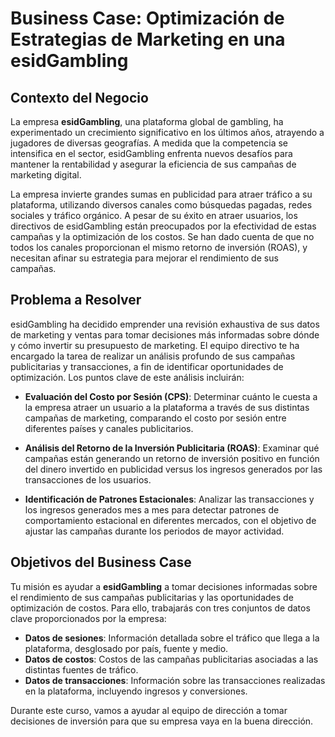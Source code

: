 # Business Case: Optimización de Estrategias de Marketing en una esidGambling

## Contexto del Negocio

La empresa **esidGambling**, una plataforma global de gambling, ha experimentado un crecimiento significativo en los últimos años, atrayendo a jugadores de diversas geografías. A medida que la competencia se intensifica en el sector, esidGambling enfrenta nuevos desafíos para mantener la rentabilidad y asegurar la eficiencia de sus campañas de marketing digital.

La empresa invierte grandes sumas en publicidad para atraer tráfico a su plataforma, utilizando diversos canales como búsquedas pagadas, redes sociales y tráfico orgánico. A pesar de su éxito en atraer usuarios, los directivos de esidGambling están preocupados por la efectividad de estas campañas y la optimización de los costos. Se han dado cuenta de que no todos los canales proporcionan el mismo retorno de inversión (ROAS), y necesitan afinar su estrategia para mejorar el rendimiento de sus campañas.

## Problema a Resolver

esidGambling ha decidido emprender una revisión exhaustiva de sus datos de marketing y ventas para tomar decisiones más informadas sobre dónde y cómo invertir su presupuesto de marketing. El equipo directivo te ha encargado la tarea de realizar un análisis profundo de sus campañas publicitarias y transacciones, a fin de identificar oportunidades de optimización. Los puntos clave de este análisis incluirán:

- **Evaluación del Costo por Sesión (CPS)**: Determinar cuánto le cuesta a la empresa atraer un usuario a la plataforma a través de sus distintas campañas de marketing, comparando el costo por sesión entre diferentes países y canales publicitarios.

- **Análisis del Retorno de la Inversión Publicitaria (ROAS)**: Examinar qué campañas están generando un retorno de inversión positivo en función del dinero invertido en publicidad versus los ingresos generados por las transacciones de los usuarios.

- **Identificación de Patrones Estacionales**: Analizar las transacciones y los ingresos generados mes a mes para detectar patrones de comportamiento estacional en diferentes mercados, con el objetivo de ajustar las campañas durante los periodos de mayor actividad.

## Objetivos del Business Case

Tu misión es ayudar a **esidGambling** a tomar decisiones informadas sobre el rendimiento de sus campañas publicitarias y las oportunidades de optimización de costos. Para ello, trabajarás con tres conjuntos de datos clave proporcionados por la empresa:

- **Datos de sesiones**: Información detallada sobre el tráfico que llega a la plataforma, desglosado por país, fuente y medio.
- **Datos de costos**: Costos de las campañas publicitarias asociadas a las distintas fuentes de tráfico.
- **Datos de transacciones**: Información sobre las transacciones realizadas en la plataforma, incluyendo ingresos y conversiones.

Durante este curso, vamos a ayudar al equipo de dirección a tomar decisiones de inversión para que su empresa vaya en la buena dirección.
